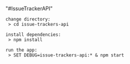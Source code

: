"#IssueTrackerAPI" 

    change directory:
     > cd issue-trackers-api

    install dependencies:
     > npm install

    run the app:
     > SET DEBUG=issue-trackers-api:* & npm start